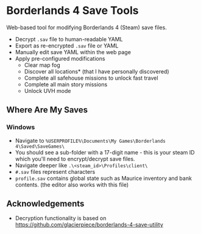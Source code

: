 # Borderlands 4 Save Tools
Web-based tool for modifying Borderlands 4 (Steam) save files.

- Decrypt `.sav` file to human-readable YAML
- Export as re-encrypted `.sav` file or YAML
- Manually edit save YAML within the web page
- Apply pre-configured modifications
  - Clear map fog
  - Discover all locations* (that I have personally discovered)
  - Complete all safehouse missions to unlock fast travel
  - Complete all main story missions
  - Unlock UVH mode

## Where Are My Saves
### Windows
- Navigate to `%USERPROFILE%\Documents\My Games\Borderlands 4\Saved\SaveGames\`
- You should see a sub-folder with a 17-digit name - this is your steam ID which you'll need to encrypt/decrypt save files.
- Navigate deeper like `.\<steam_id>\Profiles\client\`
- `#.sav` files represent characters
- `profile.sav` contains global state such as Maurice inventory and bank contents. (the editor also works with this file)

## Acknowledgements
- Decryption functionality is based on https://github.com/glacierpiece/borderlands-4-save-utility
